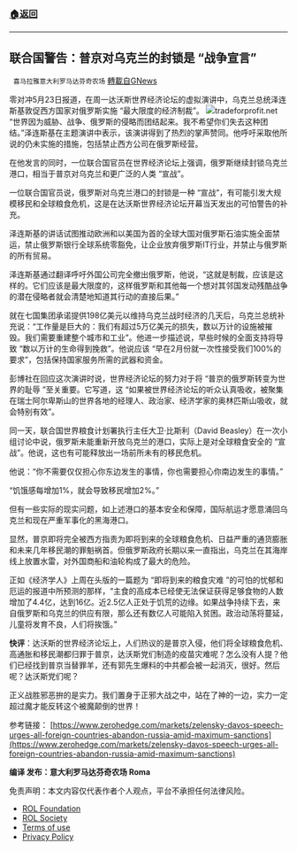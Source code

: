 ###  [:house:返回](README.md)
---


## 联合国警告：普京对乌克兰的封锁是 “战争宣言”
` 喜马拉雅意大利罗马达芬奇农场` [轉載自GNews](https://gnews.org/zh-hans/2586118/)

零对冲5月23日报道，在周一达沃斯世界经济论坛的虚拟演讲中，乌克兰总统泽连斯基敦促西方国家对俄罗斯实施 “最大限度的经济制裁”。
 ![](https://assets.gnews.org/wp-content/uploads/2022/05/u_1653328878.png)tradeforprofit.net 
“世界因为威胁、战争、俄罗斯的侵略而团结起来。我不希望你们失去这种团结。”泽连斯基在主题演讲中表示，该演讲得到了热烈的掌声赞同。他呼吁采取他所说的仍未实施的措施，包括禁止西方公司在俄罗斯经营。
 
在他发言的同时，一位联合国官员在世界经济论坛上强调，俄罗斯继续封锁乌克兰港口，相当于普京对乌克兰和更广泛的人类 “宣战”。
 
一位联合国官员说，俄罗斯对乌克兰港口的封锁是一种 “宣战”，有可能引发大规模移民和全球粮食危机，这是在达沃斯世界经济论坛开幕当天发出的可怕警告的补充。
 
泽连斯基的讲话试图推动欧洲和以美国为首的全球大国对俄罗斯石油实施全面禁运，禁止俄罗斯银行全球系统零豁免，让企业放弃俄罗斯IT行业，并禁止与俄罗斯的所有贸易。
 
泽连斯基通过翻译呼吁外国公司完全撤出俄罗斯，他说，“这就是制裁，应该是这样的。它们应该是最大限度的，这样俄罗斯和其他每一个想对其邻国发动残酷战争的潜在侵略者就会清楚地知道其行动的直接后果。”
 
就在七国集团承诺提供198亿美元以维持乌克兰战时经济的几天后，乌克兰总统补充说：“工作量是巨大的：我们有超过5万亿美元的损失，数以万计的设施被摧毁。我们需要重建整个城市和工业”。他进一步描述说，早些时候的全面支持将导致 “数以万计的生命得到挽救”。他说应该 “早在2月份就一次性接受我们100%的要求”，包括保持国家服务所需的武器和资金。
 
彭博社在回应这次演讲时说，世界经济论坛的努力对于将 “普京的俄罗斯转变为世界的耻辱 ”至关重要。它写道，这 “如果被世界经济论坛的听众认真吸收，被聚集在瑞士阿尔卑斯山的世界各地的经理人、政治家、经济学家的奥林匹斯山吸收，就会特别有效”。
 
同一天，联合国世界粮食计划署执行主任大卫·比斯利（David Beasley）在一次小组讨论中说，俄罗斯未能重新开放乌克兰的港口，实际上是对全球粮食安全的 “宣战”。他说，这也有可能释放出一场前所未有的移民危机。
 
他说：“你不需要仅仅担心你东边发生的事情，你也需要担心你南边发生的事情。”
 
“饥饿感每增加1%，就会导致移民增加2%。”
 
但有一些实际的现实问题，如上述港口的基本安全和保障，国际航运才愿意涌回乌克兰和现在严重军事化的黑海港口。
 
显然，普京即将完全被西方指责为即将到来的全球粮食危机、日益严重的通货膨胀和未来几年移民潮的罪魁祸首。但俄罗斯政府长期以来一直指出，乌克兰在其海岸线上放置水雷，对外国商船和油轮构成了最大的危险。
 
正如《经济学人》上周在头版的一篇题为 “即将到来的粮食灾难 ”的可怕的忧郁和厄运的报道中所预测的那样，“主食的高成本已经使无法保证获得足够食物的人数增加了4.4亿，达到16亿。近2.5亿人正处于饥荒的边缘。如果战争持续下去，来自俄罗斯和乌克兰的供应有限，那么还有数亿人可能陷入贫困。政治动荡将蔓延，儿童将发育不良，人们将挨饿。”
 
**快评**：达沃斯的世界经济论坛上，人们热议的是普京入侵，他们将全球粮食危机、高通胀和移民潮都归罪于普京，达沃斯党们制造的疫苗灾难呢？怎么没有人提？他们已经找到普京当替罪羊，还有郭先生爆料的中共都会被一起消灭，很好。然后呢？达沃斯党们呢？
 
正义战胜邪恶拚的是实力。我们置身于正邪大战之中，站在了神的一边，实力一定超过魔才能反转这个被魔颠倒的世界！
 
参考链接：
[https://www.zerohedge.com/markets/zelensky-davos-speech-urges-all-foreign-countries-abandon-russia-amid-maximum-sanctions](https://www.zerohedge.com/markets/zelensky-davos-speech-urges-all-foreign-countries-abandon-russia-amid-maximum-sanctions)
 
**编译 发布：意大利罗马达芬奇农场 Roma**

免责声明：本文内容仅代表作者个人观点，平台不承担任何法律风险。
  
- [ROL Foundation](https://rolfoundation.org/)
- [ROL Society](https://rolsociety.org/)
- [Terms of use](https://gnews.org/terms-of-use-3/)
- [Privacy Policy](https://gnews.org/privacy-policy/)
